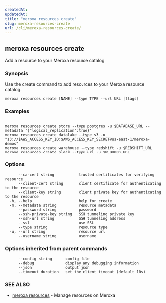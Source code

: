 ```yaml
---
createdAt: 
updatedAt: 
title: "meroxa resources create"
slug: meroxa-resources-create
url: /cli/meroxa-resources-create/
---
```

## meroxa resources create

Add a resource to your Meroxa resource catalog

### Synopsis

Use the create command to add resources to your Meroxa resource catalog.

```
meroxa resources create [NAME] --type TYPE --url URL [flags]
```

### Examples

```

meroxa resources create store --type postgres -u $DATABASE_URL --metadata '{"logical_replication":true}'
meroxa resources create datalake --type s3 -u "s3://$AWS_ACCESS_KEY_ID:$AWS_ACCESS_KEY_SECRET@us-east-1/meroxa-demos"
meroxa resources create warehouse --type redshift -u $REDSHIFT_URL
meroxa resources create slack --type url -u $WEBHOOK_URL

```

### Options

```
      --ca-cert string           trusted certificates for verifying resource
      --client-cert string       client certificate for authenticating to the resource
      --client-key string        client private key for authenticating to the resource
  -h, --help                     help for create
  -m, --metadata string          resource metadata
      --password string          password
      --ssh-private-key string   SSH tunneling private key
      --ssh-url string           SSH tunneling address
      --ssl                      use SSL
      --type string              resource type
  -u, --url string               resource url
      --username string          username
```

### Options inherited from parent commands

```
      --config string      config file
      --debug              display any debugging information
      --json               output json
      --timeout duration   set the client timeout (default 10s)
```

### SEE ALSO

* [meroxa resources](/cli/meroxa-resources/)	 - Manage resources on Meroxa


